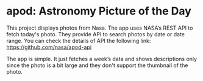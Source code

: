 # apod: Astronomy Picture of the Day

This project displays photos from Nasa.
The app uses NASA’s REST API to fetch today's photo. They provide API to search photos by date or date range. You can check the details of API the following link:
https://github.com/nasa/apod-api

The app is simple. It just fetches a week’s data and shows descriptions only since the photo is a bit large and they don't support the thumbnail of the photo.
